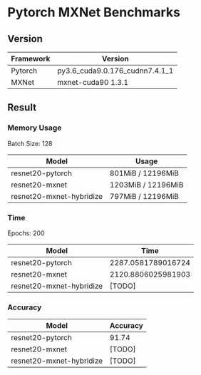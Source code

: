 # Pytorch MXNet Benchmarks

## Version

| Framework | Version                        |
| --------- | ------------------------------ |
| Pytorch   | py3.6_cuda9.0.176_cudnn7.4.1_1 |
| MXNet     | mxnet-cuda90 1.3.1             |

## Result

### Memory Usage

Batch Size: 128

| Model                    | Usage              |
| ------------------------ | ------------------ |
| resnet20-pytorch         | 801MiB / 12196MiB  |
| resnet20-mxnet           | 1203MiB / 12196MiB |
| resnet20-mxnet-hybridize | 797MiB / 12196MiB  |

### Time

Epochs: 200

| Model                    | Time               |
| ------------------------ | ------------------ |
| resnet20-pytorch         | 2287.0581789016724 |
| resnet20-mxnet           | 2120.8806025981903 |
| resnet20-mxnet-hybridize | [TODO]             |

### Accuracy

| Model                    | Accuracy |
| ------------------------ | -------- |
| resnet20-pytorch         | 91.74    |
| resnet20-mxnet           | [TODO]   |
| resnet20-mxnet-hybridize | [TODO]   |
